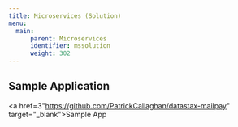 ```yaml
---
title: Microservices (Solution)
menu:
  main:
      parent: Microservices
      identifier: mssolution
      weight: 302
---
```


## Sample Application

<a href=3"https://github.com/PatrickCallaghan/datastax-mailpay" target="_blank">Sample App<a>
